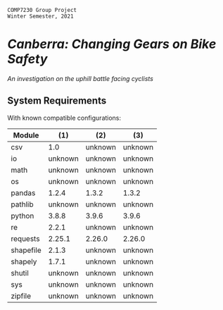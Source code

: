     COMP7230 Group Project
    Winter Semester, 2021

# _Canberra: Changing Gears on Bike Safety_
_An investigation on the uphill battle facing cyclists_

## System Requirements

With known compatible configurations:

| Module | (1) | (2) | (3) |
|--------|--------|--------|--------|
| csv | 1.0 | unknown | unknown |
| io | unknown | unknown | unknown |
| math | unknown | unknown | unknown |
| os | unknown | unknown | unknown |
| pandas | 1.2.4 | 1.3.2 | 1.3.2 |
| pathlib | unknown | unknown | unknown |
| python | 3.8.8 | 3.9.6 | 3.9.6 |
| re | 2.2.1 | unknown | unknown |
| requests | 2.25.1 | 2.26.0 | 2.26.0 |
| shapefile | 2.1.3 | unknown | unknown |
| shapely | 1.7.1 | unknown | unknown |
| shutil | unknown | unknown | unknown |
| sys | unknown | unknown | unknown |
| zipfile | unknown | unknown | unknown |
